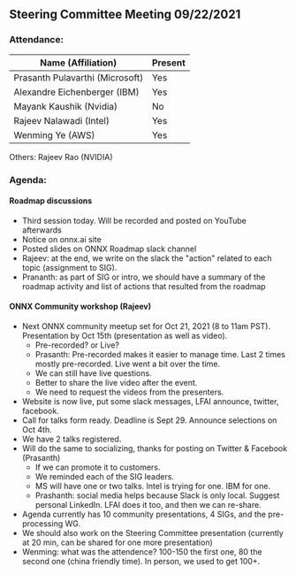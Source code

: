 ## Steering Committee Meeting 09/22/2021

### Attendance:

| Name (Affiliation)              | Present  |
| ------------------------------- | -------- |
| Prasanth Pulavarthi (Microsoft) | Yes      |
| Alexandre Eichenberger (IBM)    | Yes      |
| Mayank Kaushik (Nvidia)         | No       |
| Rajeev Nalawadi (Intel)         | Yes      |
| Wenming Ye (AWS)                | Yes      |

Others: Rajeev Rao (NVIDIA)

### Agenda:
  
  #### Roadmap discussions
  - Third session today. Will be recorded and posted on YouTube afterwards
  - Notice on onnx.ai site
  - Posted slides on ONNX Roadmap slack channel
  - Rajeev: at the end, we write on the slack the "action" related to each topic (assignment to SIG).
  - Prananth: as part of SIG or intro, we should have a summary of the roadmap activity and list of actions that resulted from the roadmap

  #### ONNX Community workshop (Rajeev)
  - Next ONNX community meetup set for Oct 21, 2021 (8 to 11am PST). Presentation by Oct 15th (presentation as well as video).
    - Pre-recorded? or Live?
    - Prasanth: Pre-recorded makes it easier to manage time. Last 2 times mostly pre-recorded. Live went a bit over the time. 
    - We can still have live questions.
    - Better to share the live video after the event.
    - We need to request the videos from the presenters.
  - Website is now live, put some slack messages, LFAI announce, twitter, facebook.
  - Call for talks form ready. Deadline is Sept 29. Announce selections on Oct 4th. 
  - We have 2 talks registered. 
  - Will do the same to socializing, thanks for posting on Twitter & Facebook (Prasanth)
    - If we can promote it to customers.
    - We reminded each of the SIG leaders.
    - MS will have one or two talks. Intel is trying for one. IBM for one.
    - Prashanth: social media helps because Slack is only local. Suggest personal LinkedIn. LFAI does it too, and then we can re-share.
  - Agenda currently has 10 community presentations, 4 SIGs, and the pre-processing WG.
  - We should also work on the Steering Committee presentation (currently at 20 min, can be shared for one more presentation)
  - Wenming: what was the attendence? 100-150 the first one, 80 the second one (china friendly time). In person, we used to get 100+.
 
